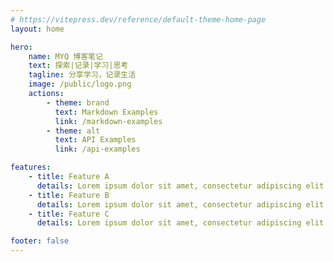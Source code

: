 ```yaml
---
# https://vitepress.dev/reference/default-theme-home-page
layout: home

hero:
    name: MYQ 博客笔记
    text: 探索|记录|学习|思考
    tagline: 分享学习，记录生活
    image: /public/logo.png
    actions:
        - theme: brand
          text: Markdown Examples
          link: /markdown-examples
        - theme: alt
          text: API Examples
          link: /api-examples

features:
    - title: Feature A
      details: Lorem ipsum dolor sit amet, consectetur adipiscing elit
    - title: Feature B
      details: Lorem ipsum dolor sit amet, consectetur adipiscing elit
    - title: Feature C
      details: Lorem ipsum dolor sit amet, consectetur adipiscing elit

footer: false
---
```


